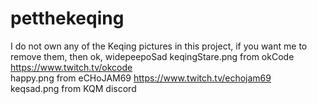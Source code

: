 # petthekeqing
I do not own any of the Keqing pictures in this project, if you want me to remove them, then ok, widepeepoSad
keqingStare.png from okCode https://www.twitch.tv/okcode  
happy.png from eCHoJAM69 https://www.twitch.tv/echojam69  
keqsad.png from KQM discord
